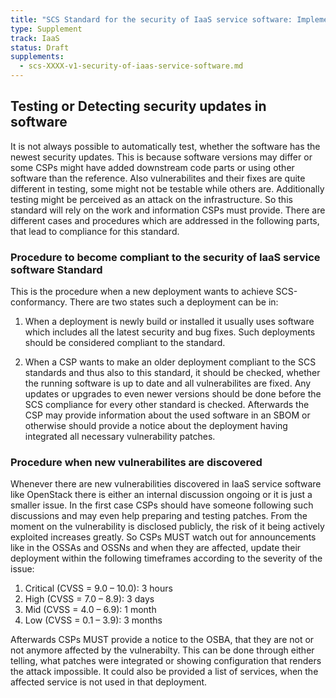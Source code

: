 ```yaml
---
title: "SCS Standard for the security of IaaS service software: Implementation and Testing Notes"
type: Supplement
track: IaaS
status: Draft
supplements:
  - scs-XXXX-v1-security-of-iaas-service-software.md
---
```


## Testing or Detecting security updates in software

It is not always possible to automatically test, whether the software has the newest security updates.
This is because software versions may differ or some CSPs might have added downstream code parts or using other software than the reference.
Also vulnerabilites and their fixes are quite different in testing, some might not be testable while others are.
Additionally testing might be perceived as an attack on the infrastructure.
So this standard will rely on the work and information CSPs must provide.
There are different cases and procedures which are addressed in the following parts, that lead to compliance for this standard.

### Procedure to become compliant to the security of IaaS service software Standard

This is the procedure when a new deployment wants to achieve SCS-conformancy.
There are two states such a deployment can be in:

1. When a deployment is newly build or installed it usually uses software which includes all the latest security and bug fixes.
Such deployments should be considered compliant to the standard.

2. When a CSP wants to make an older deployment compliant to the SCS standards and thus also to this standard, it should be checked, whether the running software is up to date and all vulnerabilites are fixed.
Any updates or upgrades to even newer versions should be done before the SCS compliance for every other standard is checked.
Afterwards the CSP may provide information about the used software in an SBOM or otherwise should provide a notice about the deployment having integrated all necessary vulnerability patches.

### Procedure when new vulnerabilites are discovered

Whenever there are new vulnerabilities discovered in IaaS service software like OpenStack there is either an internal discussion ongoing or it is just a smaller issue.
In the first case CSPs should have someone following such discussions and may even help preparing and testing patches.
From the moment on the vulnerability is disclosed publicly, the risk of it being actively exploited increases greatly.
So CSPs MUST watch out for announcements like in the OSSAs and OSSNs and when they are affected, update their deployment within the following timeframes according to the severity of the issue:

1. Critical (CVSS = 9.0 – 10.0): 3 hours
2. High (CVSS = 7.0 – 8.9): 3 days
3. Mid (CVSS = 4.0 – 6.9): 1 month
4. Low (CVSS = 0.1 – 3.9): 3 months

Afterwards CSPs MUST provide a notice to the OSBA, that they are not or not anymore affected by the vulnerabilty.
This can be done through either telling, what patches were integrated or showing configuration that renders the attack impossible.
It could also be provided a list of services, when the affected service is not used in that deployment.
